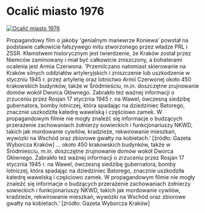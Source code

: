 Ocalić miasto 1976 
=============
[![Ocalić miasto 1976 ](http://vidos.pl/images/player.gif)](http://vidos.pl/ocalic-miasto-1976)

 Propagandowy film o jakoby 'genialnym manewrze Koniewa' powstał na podstawie całkowicie fałszywego mitu stworzonego przez władze PRL i ZSSR. Kłamstwem historycznym jest twierdzenie, że Kraków został przez Niemców zaminowany i miał być całkowicie zniszczony, a bohaterami ocalenia jest Armia Czerwona. 'Przemilczano natomiast skierowanie na Kraków silnych oddziałów artyleryjskich i zniszczenie lub uszkodzenie w styczniu 1945 r. przez artylerię oraz lotnictwo Armii Czerwonej około 450 krakowskich budynków, także w Śródmieściu, m.in. doszczętne zrujnowanie domów wokół Dworca Głównego. Zabrakło też ważnej informacji o zrzuceniu przez Rosjan 17 stycznia 1945 r. na Wawel, ówczesną siedzibę gubernatora, bomby lotniczej, która spadając na dziedziniec Batorego, znacznie uszkodziła katedrę wawelską i częściowo zamek. W propagandowym filmie nie mogły znaleźć się informacje o budzących przerażenie zachowaniach żołnierzy sowieckich i funkcjonariuszy NKWD, takich jak mordowanie cywilów, kradzieże, rekwirowanie mieszkań, wywózki na Wschód oraz zbiorowe gwałty na kobietach.' [źródło: Gazeta Wyborcza Kraków]  ... około 450 krakowskich budynków, także w Śródmieściu, m.in. doszczętne zrujnowanie domów wokół Dworca Głównego. Zabrakło też ważnej informacji o zrzuceniu przez Rosjan 17 stycznia 1945 r. na Wawel, ówczesną siedzibę gubernatora, bomby lotniczej, która spadając na dziedziniec Batorego, znacznie uszkodziła katedrę wawelską i częściowo zamek. W propagandowym filmie nie mogły znaleźć się informacje o budzących przerażenie zachowaniach żołnierzy sowieckich i funkcjonariuszy NKWD, takich jak mordowanie cywilów, kradzieże, rekwirowanie mieszkań, wywózki na Wschód oraz zbiorowe gwałty na kobietach.' [źródło: Gazeta Wyborcza Kraków]
